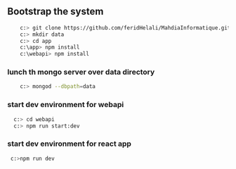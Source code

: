 ## Bootstrap the system

```bash
    c:> git clone https://github.com/feridHelali/MahdiaInformatique.git
    c:> mkdir data
    c:> cd app
    c:\app> npm install
    c:\webapi> npm install
```

### lunch th mongo server over data directory

```bash
    c:> mongod --dbpath=data
```

### start dev environment for webapi

```bash
  c:> cd webapi
  c:> npm run start:dev
```

### start dev environment for react app

```bash
 c:>npm run dev
```
